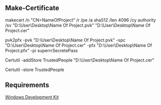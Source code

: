 ## Make-Certificate

makecert /n "CN=NameOfProject" /r /pe /a sha512 /len 4096 /cy authority /sv "D:\User\Desktop\Name Of Project.pvk" "D:\User\Desktop\Name Of Project.cer"

pvk2pfx -pvk "D:\User\Desktop\Name Of Project.pvk" -spc "D:\User\Desktop\Name Of Project.cer" -pfx "D:\User\Desktop\Name Of Project.pfx" -pi superrrSecretePass

Certutil -addStore TrustedPeople "D:\User\Desktop\Name Of Project.cer"

Certutil -store TrustedPeople

## Requirements
[Windows Development Kit](https://developer.microsoft.com/en-us/windows/downloads/windows-10-sdk)